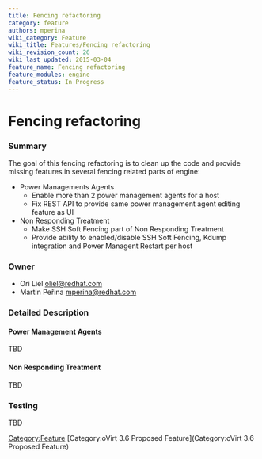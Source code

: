 ```yaml
---
title: Fencing refactoring
category: feature
authors: mperina
wiki_category: Feature
wiki_title: Features/Fencing refactoring
wiki_revision_count: 26
wiki_last_updated: 2015-03-04
feature_name: Fencing refactoring
feature_modules: engine
feature_status: In Progress
---
```


# Fencing refactoring

### Summary

The goal of this fencing refactoring is to clean up the code and provide missing features in several fencing related parts of engine:

*   Power Managements Agents
    -   Enable more than 2 power management agents for a host
    -   Fix REST API to provide same power management agent editing feature as UI
*   Non Responding Treatment
    -   Make SSH Soft Fencing part of Non Responding Treatment
    -   Provide ability to enabled/disable SSH Soft Fencing, Kdump integration and Power Managent Restart per host

### Owner

*   Ori Liel <oliel@redhat.com>
*   Martin Peřina <mperina@redhat.com>

### Detailed Description

#### Power Management Agents

TBD

#### Non Responding Treatment

TBD

### Testing

TBD

<Category:Feature> [Category:oVirt 3.6 Proposed Feature](Category:oVirt 3.6 Proposed Feature)
